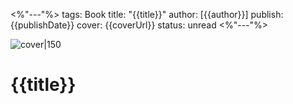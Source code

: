 <%"---"%>
tags: Book
title: "{{title}}"
author: [{{author}}]
publish: {{publishDate}}
cover: {{coverUrl}}
status: unread
<%"---"%>

![cover|150]({{coverUrl}})
# {{title}}



